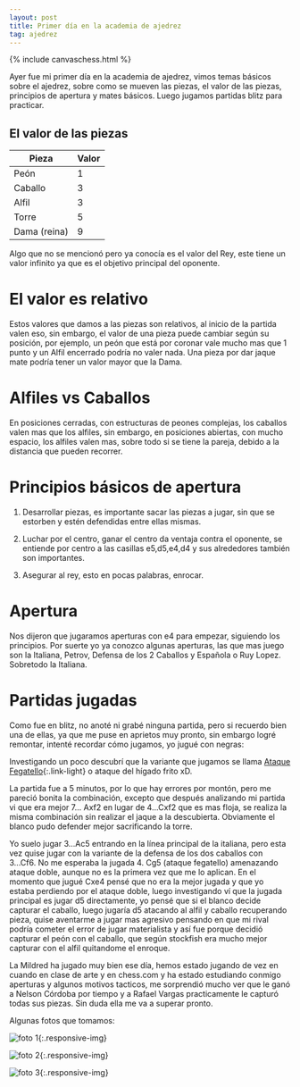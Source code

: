 ```yaml
---
layout: post
title: Primer día en la academia de ajedrez
tag: ajedrez
---
```

{% include canvaschess.html %}

Ayer fue mi primer día en la academia de ajedrez, vimos temas básicos sobre el ajedrez, sobre como se mueven las piezas, el valor de las piezas, principios de apertura y mates básicos. Luego jugamos partidas blitz para practicar.

## El valor de las piezas

| Pieza | Valor |
| --- | --- |
| Peón | 1 |
| Caballo | 3 |
| Alfil | 3 |
| Torre | 5 |
| Dama (reina) | 9 |

Algo que no se mencionó pero ya conocía es el valor del Rey, este tiene un valor infinito ya que es el objetivo principal del oponente.

# El valor es relativo

Estos valores que damos a las piezas son relativos, al inicio de la partida valen eso, sin embargo, el valor de una pieza puede cambiar según su posición, por ejemplo, un peón que está por coronar vale mucho mas que 1 punto y un Alfil encerrado podría no valer nada. Una pieza por dar jaque mate podría tener un valor mayor que la Dama.

# Alfiles vs Caballos

En posiciones cerradas, con estructuras de peones complejas, los caballos valen mas que los alfiles, sin embargo, en posiciones abiertas, con mucho espacio, los alfiles valen mas, sobre todo si se tiene la pareja, debido a la distancia que pueden recorrer.

# Principios básicos de apertura

1. Desarrollar piezas, es importante sacar las piezas a jugar, sin que se estorben y estén defendidas entre ellas mismas.

2. Luchar por el centro, ganar el centro da ventaja contra el oponente, se entiende por centro a las casillas e5,d5,e4,d4 y sus alrededores también son importantes.

3. Asegurar al rey, esto en pocas palabras, enrocar.

# Apertura

Nos dijeron que jugaramos aperturas con e4 para empezar, siguiendo los principios. Por suerte yo ya conozco algunas aperturas, las que mas juego son la Italiana, Petrov, Defensa de los 2 Caballos y Española o Ruy Lopez. Sobretodo la Italiana.

# Partidas jugadas

Como fue en blitz, no anoté ni grabé ninguna partida, pero si recuerdo bien una de ellas, ya que me puse en aprietos muy pronto, sin embargo logré remontar, intenté recordar cómo jugamos, yo jugué con negras:

<script>
    var viewer = new CHESS.PgnViewer({
        pgn_text: '%5BSite%20%22Academia%20Ajedrez%20Alcaldia%20Managua%22%5D%0A%5BDate%20%222021.03.15%22%5D%0A%5BWhite%20%22Oponente%22%5D%0A%5BBlack%20%22Deybis%20Melendez%22%5D%0A%5BResult%20%220-1%22%5D%0A%5BTermination%20%22Oponente%20won%20by%20checkmate%22%5D%0A1.%20e4%20e5%202.%20Nf3%20Nc6%203.%20Bc4%20Nf6%204.%20Ng5%20Nxe4%205.%20Nxf7%20Qf6%206.%20O-O%20Bc5%207.%20Nxh8%20Nxf2%208.%20Qe2%20Ne4%2B%209.%20Kh1%20Ng3%2B%2010.%20hxg3%20Qh6%2B%2011.%20Qh5%2B%20Qxh5%23%200-1',
        piece_set: 'https://s3.amazonaws.com/canvas-chess/pieces/merida'
    });
</script>

Investigando un poco descubrí que la variante que jugamos se llama [Ataque Fegatello](https://es.wikipedia.org/wiki/Defensa_de_los_dos_caballos){:.link-light} o ataque del hígado frito xD.

La partida fue a 5 minutos, por lo que hay errores por montón, pero me pareció bonita la combinación, excepto que después analizando mi partida vi que era mejor 7... Axf2 en lugar de 4...Cxf2 que es mas floja, se realiza la misma combinación sin realizar el jaque a la descubierta. Obviamente el blanco pudo defender mejor sacrificando la torre.

Yo suelo jugar 3...Ac5 entrando en la línea principal de la italiana, pero esta vez quise jugar con la variante de la defensa de los dos caballos con 3...Cf6. No me esperaba la jugada 4. Cg5 (ataque fegatello) amenazando ataque doble, aunque no es la primera vez que me lo aplican. En el momento que jugué Cxe4 pensé que no era la mejor jugada y que yo estaba perdiendo por el ataque doble, luego investigando ví que la jugada principal es jugar d5 directamente, yo pensé que si el blanco decide capturar el caballo, luego jugaría d5 atacando al alfil y caballo recuperando pieza, quise aventarme a jugar mas agresivo pensando en que mi rival podría cometer el error de jugar materialista y así fue porque decidió capturar el peón con el caballo, que según stockfish era mucho mejor capturar con el alfil quitandome el enroque.

La Mildred ha jugado muy bien ese día, hemos estado jugando de vez en cuando en clase de arte y en chess.com y ha estado estudiando conmigo aperturas y algunos motivos tacticos, me sorprendió mucho ver que le ganó a Nelson Córdoba por tiempo y a Rafael Vargas practicamente le capturó todas sus piezas. Sin duda ella me va a superar pronto.

Algunas fotos que tomamos:

![foto 1](https://i.postimg.cc/B66MVWMv/academia-ajedrez-dia-1-1.jpg){:.responsive-img}

![foto 2](https://i.postimg.cc/LsvxD4k7/academia-ajedrez-dia-1-2.jpg){:.responsive-img}

![foto 3](https://i.postimg.cc/bvq61Snk/academia-ajedrez-dia-1-3.jpg){:.responsive-img}